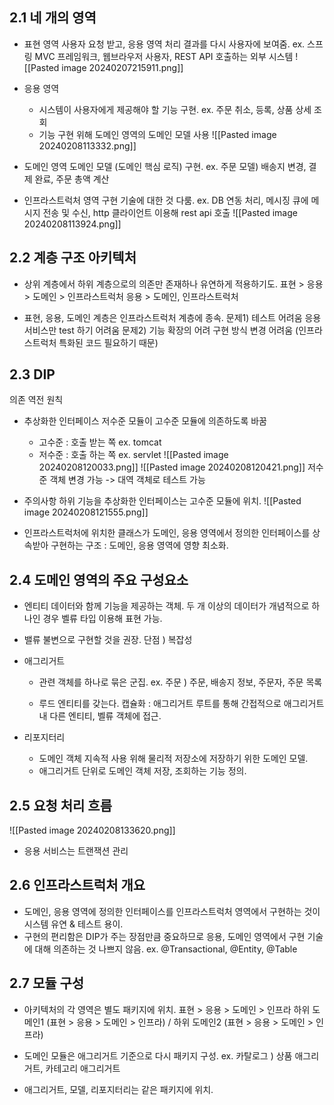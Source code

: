 ## 2.1 네 개의 영역

* 표현 영역
	사용자 요청 받고, 응용 영역 처리 결과를 다시 사용자에 보여줌.
	ex. 스프링 MVC 프레임워크, 웹브라우저 사용자, REST API 호출하는 외부 시스템
	![[Pasted image 20240207215911.png]]

* 응용 영역
	- 시스템이 사용자에게 제공해야 할 기능 구현. 
		ex. 주문 취소, 등록, 상품 상세 조회
	* 기능 구현 위해 도메인 영역의 도메인 모델 사용
		![[Pasted image 20240208113332.png]]

* 도메인 영역
	도메인 모델 (도메인 핵심 로직) 구현.
	ex. 주문 모델) 배송지 변경, 결제 완료, 주문 총액 계산

* 인프라스트럭처 영역
	구현 기술에 대한 것 다룸.
	ex. DB 연동 처리, 메시징 큐에 메시지 전송 및 수신, http 클라이언트 이용해 rest api 호출
	![[Pasted image 20240208113924.png]]

## 2.2 계층 구조 아키텍처

* 상위 계층에서 하위 계층으로의 의존만 존재하나 유연하게 적용하기도.
	표현 > 응용 > 도메인 > 인프라스트럭처
	응용 > 도메인, 인프라스트럭처

* 표현, 응용, 도메인 계층은 인프라스트럭처 계층에 종속.
	문제1) 테스트 어려움 
		응용 서비스만 test 하기 어려움
	문제2) 기능 확장의 어려 
		구현 방식 변경 어려움 (인프라스트럭처 특화된 코드 필요하기 때문)

## 2.3 DIP
의존 역전 원칙 

* 추상화한 인터페이스 
	저수준 모듈이 고수준 모듈에 의존하도록 바꿈
	 * 고수준 : 호출 받는 쪽 ex. tomcat
	 * 저수준 : 호출 하는 쪽 ex. servlet 
	![[Pasted image 20240208120033.png]]
	![[Pasted image 20240208120421.png]]
	저수준 객체 변경 가능 -> 대역 객체로 테스트 가능

* 주의사항
	하위 기능을 추상화한 인터페이스는 고수준 모듈에 위치.
	![[Pasted image 20240208121555.png]]

* 인프라스트럭처에 위치한 클래스가 도메인, 응용 영역에서 정의한 인터페이스를 상속받아 구현하는 구조 : 도메인, 응용 영역에 영향 최소화.

## 2.4 도메인 영역의 주요 구성요소

*  엔티티
	데이터와 함께 기능을 제공하는 객체.
	두 개 이상의 데이터가 개념적으로 하나인 경우 벨류 타입 이용해 표현 가능.

* 밸류
	불변으로 구현할 것을 권장.
	단점 ) 복잡성

* 애그리거트
	* 관련 객체를 하나로 묶은 군집.
		ex. 주문 ) 주문, 배송지 정보, 주문자, 주문 목록
	
	* 루드 엔티티를 갖는다.
		캡슐화 : 애그리거트 루트를 통해 간접적으로 애그리거트 내 다른 엔티티, 벨류 객체에 접근.

* 리포지터리
	* 도메인 객체 지속적 사용 위해 물리적 저장소에 저장하기 위한 도메인 모델.
	* 애그리거트 단위로 도메인 객체 저장, 조회하는 기능 정의.

## 2.5 요청 처리 흐름

![[Pasted image 20240208133620.png]]

* 응용 서비스는 트랜잭션 관리
## 2.6 인프라스트럭처 개요

* 도메인, 응용 영역에 정의한 인터페이스를 인프라스트럭처 영역에서 구현하는 것이 시스템 유연 & 테스트 용이.
* 구현의 편리함은 DIP가 주는 장점만큼 중요하므로 응용, 도메인 영역에서 구현 기술에 대해 의존하는 것 나쁘지 않음.
	ex. @Transactional, @Entity, @Table

## 2.7 모듈 구성


* 아키텍처의 각 영역은 별도 패키지에 위치.
	표현 > 응용 > 도메인 > 인프라
	하위 도메인1 (표현 > 응용 > 도메인 > 인프라) / 하위 도메인2 (표현 > 응용 > 도메인 > 인프라)

* 도메인 모듈은 애그리거트 기준으로 다시 패키지 구성.
	ex. 카탈로그 ) 상품 애그리거트, 카테고리 애그리거트

* 애그리거트, 모델, 리포지터리는 같은 패키지에 위치.
